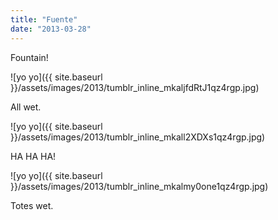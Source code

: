 ```yaml
---
title: "Fuente"
date: "2013-03-28"
---
```


Fountain!

![yo yo]({{ site.baseurl }}/assets/images/2013/tumblr_inline_mkaljfdRtJ1qz4rgp.jpg)

All wet.

![yo yo]({{ site.baseurl }}/assets/images/2013/tumblr_inline_mkall2XDXs1qz4rgp.jpg)

HA HA HA!

![yo yo]({{ site.baseurl }}/assets/images/2013/tumblr_inline_mkalmy0one1qz4rgp.jpg)

Totes wet.
